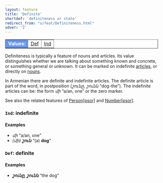 ```yaml
---
layout: feature
title: 'Definite'
shortdef: 'definiteness or state'
redirect_from: "u/feat/Definiteness.html"
udver: '2'
---
```


<table class="typeindex" border="1">
<tr>
  <td style="background-color:cornflowerblue;color:white"><strong>Values:</strong> </td>
  <td><a href="#Def">Def</a></td>
  <td><a href="#Ind">Ind</a></td>
</tr>
</table>

Definiteness is typically a feature of nouns and
articles. Its value distinguishes whether we are talking about
something known and concrete, or something general or unknown.
It can be marked on indefinite [articles](DET), or directly on [nouns](NOUN).

In Armenian there are definite and indefinite articles. The definite article is part of the word, in postposition (_շունը, շունն_ “dog-the”). The indefinite articles can be: the form _մի_ “a/an, one” or the zero marker.

See also the related features of [Person[psor]]() and [Number[psor]]().

### <a name="Ind">`Ind`</a>: indefinite

#### Examples

* _մի_ “a/an, one”
* _(մի) <b>շուն</b>_ “(a) <b>dog</b>”

### <a name="Def">`Def`</a>: definite

#### Examples

* _<b>շունը, շունն</b>_ “the dog”
